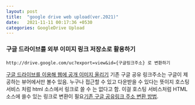 ```yaml
---
layout: post
title:  "google drive web upload(ver.2021)"
date:   2021-11-11 00:17:36 +0530
categories: GoogleDrive Upload
---
```


### 구글 드라이브를 외부 이미지 링크 저장소로 활용하기
```
http://drive.google.com/uc?export=view&id={구글링크주소} 로 변환하기
```

[구글 드라이브를 이용해 웹에 공개 이미지 올리기][참조1] 기존 구글 공유 링크주소는 구글이 제공하는 뷰어에서만 볼수 있음. 누구나 접근할 수 있고 다운받을 수 있다는 뜻이지 호스팅 서비스 처럼 html 소스에서 링크로 쓸 수 는 없다고 함. 이걸 호스팅 서비스처럼 HTML 소스에 쓸수 있는 링크로 변환이 필요[기존 구글 공유링크 주소 변환 방법][참조2].

[참조1]: https://chobolife.github.io/blog/2019/07/29/google-drive-image/
[참조2]: https://www.ymca.pe.kr/2658
